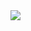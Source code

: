
<picture>
  <source
    srcset="https://github-readme-stats.vercel.app/api?username=lucabattesini&show_icons=true&theme=dracula"
    media="(prefers-color-scheme: dark)"
  />
  <source
    srcset="https://github-readme-stats.vercel.app/api?username=lucabattesini&show_icons=true"
    media="(prefers-color-scheme: dark), (prefers-color-scheme: no-preference)"
  />
  <img src="https://github-readme-stats.vercel.app/api?username=lucabattesini&show_icons=true"/>
</picture>



